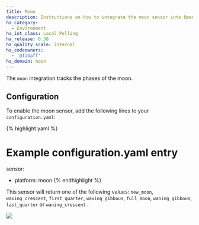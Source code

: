 ```yaml
---
title: Moon
description: Instructions on how to integrate the moon sensor into Open Peer Power.
ha_category:
  - Environment
ha_iot_class: Local Polling
ha_release: 0.38
ha_quality_scale: internal
ha_codeowners:
  - '@fabaff'
ha_domain: moon
---
```


The `moon` integration tracks the phases of the moon.

## Configuration

To enable the moon sensor, add the following lines to your `configuration.yaml`:

{% highlight yaml %}
# Example configuration.yaml entry
sensor:
  - platform: moon
{% endhighlight %}

This sensor will return one of the following values:
`new_moon`, `waxing_crescent`, `first_quarter`, `waxing_gibbous`, `full_moon`, `waning_gibbous`, `last_quarter` or `waning_crescent` .

<p class='img'>
<img src='/images/screenshots/more-info-dialog-moon.png' />
</p>
